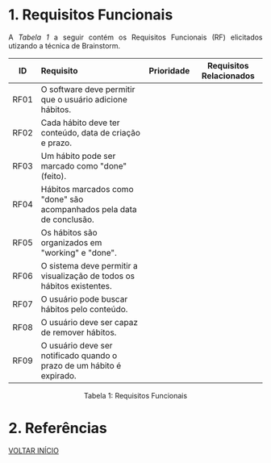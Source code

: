 # 1. Requisitos Funcionais

<p align="justify">A <i>Tabela 1</i> a seguir contém os Requisitos Funcionais (RF) elicitados utizando a técnica de Brainstorm.</p>

| ID   |                                 Requisito                            | Prioridade | Requisitos Relacionados |
| :--: | :--------------------------------------------------------------------| :--------: | :---------------------: |
| RF01 |O software deve permitir que o usuário adicione hábitos.              |            |                         |
| RF02 |Cada hábito deve ter conteúdo, data de criação e prazo.               |            |                         |
| RF03 |Um hábito pode ser marcado como "done" (feito).                       |            |                         |
| RF04 |Hábitos marcados como "done" são acompanhados pela data de conclusão. |            |                         |
| RF05 |Os hábitos são organizados em "working" e "done".                     |            |                         |
| RF06 |O sistema deve permitir a visualização de todos os hábitos existentes.|            |                         |
| RF07 |O usuário pode buscar hábitos pelo conteúdo.                          |            |                         |
| RF08 |O usuário deve ser capaz de remover hábitos.                          |            |                         |
| RF09 |O usuário deve ser notificado quando o prazo de um hábito é expirado. |            |                         |

<div style="text-align: center">
<p>Tabela 1: Requisitos Funcionais</p>
</div>

# 2. Referências

<a href="../README.md">VOLTAR INÍCIO</a>
